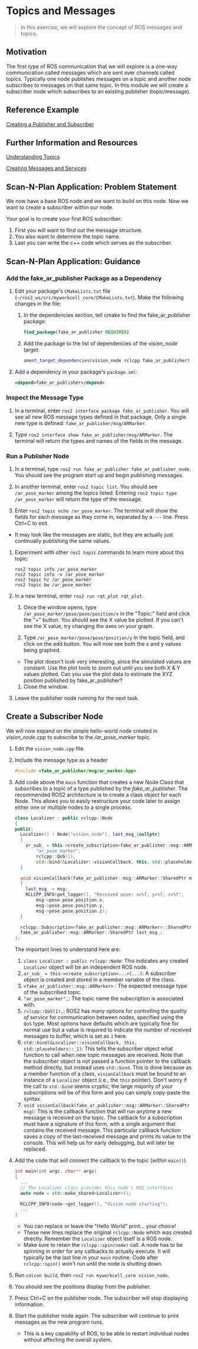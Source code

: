 # Topics and Messages
>In this exercise, we will explore the concept of ROS messages and topics.

## Motivation
The first type of ROS communication that we will explore is a one-way communication called messages which are sent over channels called topics. Typically one node publishes messages on a topic and another node subscribes to messages on that same topic. In this module we will create a subscriber node which subscribes to an existing publisher (topic/message).

## Reference Example

[Creating a Publisher and Subscriber](https://docs.ros.org/en/humble/Tutorials/Beginner-Client-Libraries/Writing-A-Simple-Cpp-Publisher-And-Subscriber.html)

## Further Information and Resources

[Understanding Topics](https://docs.ros.org/en/humble/Tutorials/Beginner-CLI-Tools/Understanding-ROS2-Topics/Understanding-ROS2-Topics.html)

[Creating Messages and Services](https://docs.ros.org/en/humble/Tutorials/Beginner-Client-Libraries/Custom-ROS2-Interfaces.html)

## Scan-N-Plan Application: Problem Statement
We now have a base ROS node and we want to build on this node. Now we want to create a subscriber within our node.

Your goal is to create your first ROS subscriber:
  1. First you will want to find out the message structure.
  1. You also want to determine the topic name.
  1. Last you can write the c++ code which serves as the subscriber.

## Scan-N-Plan Application: Guidance
### Add the fake_ar_publisher Package as a Dependency

1. Edit your package's `CMakeLists.txt` file (`~/ros2_ws/src/myworkcell_core/CMakeLists.txt`).  Make the following changes in the file: 

   1. In the dependencies section, tell cmake to find the fake_ar_publisher package:

      ``` cmake
      find_package(fake_ar_publisher REQUIRED)
      ```

   1. Add the package to the list of dependencies of the _vision_node_ target:

      ``` cmake
      ament_target_dependencies(vision_node rclcpp fake_ar_publisher)
      ```

1. Add a dependency in your package's `package.xml`:

   ```xml
   <depend>fake_ar_publisher</depend>
   ```

### Inspect the Message Type

1. In a terminal, enter `ros2 interface package fake_ar_publisher`.  You will see all new ROS message types defined in that package. Only a single new type is defined: `fake_ar_publisher/msg/ARMarker`.

1. Type `ros2 interface show fake_ar_publisher/msg/ARMarker`.  The terminal will return the types and names of the fields in the message.

### Run a Publisher Node

1. In a terminal, type `ros2 run fake_ar_publisher fake_ar_publisher_node`. You should see the program start up and begin publishing messages.

1. In another terminal, enter `ros2 topic list`.  You should see `/ar_pose_marker` among the topics listed. Entering `ros2 topic type /ar_pose_marker` will return the type of the message.

1. Enter `ros2 topic echo /ar_pose_marker`. The terminal will show the fields for each message as they come in, separated by a `---` line.  Press Ctrl+C to exit.
  * It may look like the messages are static, but they are actually just continually publishing the same values.
  
1. Experiment with other `ros2 topic` commands to learn more about this topic:

   ```
   ros2 topic info /ar_pose_marker
   ros2 topic info -v /ar_pose_marker
   ros2 topic hz /ar_pose_marker
   ros2 topic bw /ar_pose_marker
   ```

1. In a new terminal, enter `ros2 run rqt_plot rqt_plot`.

   1. Once the window opens, type `/ar_pose_marker/pose/pose/position/x` in the "Topic:" field and click the "+" button. You should see the X value be plotted. If you can't see the X value, try changing the axes on your graph.

   1. Type `/ar_pose_marker/pose/pose/position/y` in the topic field, and click on the add button.  You will now see both the x and y values being graphed.

     * The plot doesn't look very interesting, since the simulated values are constant.  Use the plot tools to zoom out until you see both X & Y values plotted.  Can you use the plot data to estimate the XYZ position published by fake_ar_publisher?

   1. Close the window.

1. Leave the publisher node running for the next task.

## Create a Subscriber Node

We will now expand on the simple hello-world node created in _vision_node.cpp_ to subscribe to the _/ar_pose_marker_ topic.

1. Edit the `vision_node.cpp` file.

1. Include the message type as a header

   ``` c++
   #include <fake_ar_publisher/msg/ar_marker.hpp>
   ```

1. Add code above the `main` function that creates a new Node Class that subscribes to a topic of a type published by the _fake_ar_publisher_. The recommended ROS2 architecture is to create a class object for each Node.  This allows you to easily restructure your code later to assign either one or multiple nodes to a single process.

   ``` c++
   class Localizer : public rclcpp::Node
   {
   public:
     Localizer() : Node("vision_node"), last_msg_{nullptr}
     {
       ar_sub_ = this->create_subscription<fake_ar_publisher::msg::ARMarker>(
           "ar_pose_marker",
           rclcpp::QoS(1),
           std::bind(&Localizer::visionCallback, this, std::placeholders::_1));
     }

     void visionCallback(fake_ar_publisher::msg::ARMarker::SharedPtr msg)
     {
       last_msg_ = msg;
       RCLCPP_INFO(get_logger(), "Received pose: x=%f, y=%f, z=%f",
           msg->pose.pose.position.x,
           msg->pose.pose.position.y,
           msg->pose.pose.position.z);
     }

     rclcpp::Subscription<fake_ar_publisher::msg::ARMarker>::SharedPtr ar_sub_;
     fake_ar_publisher::msg::ARMarker::SharedPtr last_msg_;
   };
   ```

   The important lines to understand here are:

   1. `class Localizer : public rclcpp::Node`: This indicates any created `Localizer` object will be an independent ROS node.
   1. `ar_sub_ = this->create_subscription<...>(...)`: A subscriber object is created and stored in a member variable of the class.
   1. `<fake_ar_publisher::msg::ARMarker>` : The expected message type of the subscribed topic.
   1. `"ar_pose_marker",`: The topic name the subscription is associated with.
   1. `rclcpp::QoS(1),`: ROS2 has many options for controlling the _quality of service_ for communication between nodes, specified using the `QoS` type. Most options have defaults which are typically fine for normal use but a value is required to indicate the number of received messages to buffer, which is set as `1` here.
   1. `std::bind(&Localizer::visionCallback, this, std::placeholders::_1)`: This tells the subscriber object what function to call when new topic messages are received.  Note that the subscriber object is not passed a function pointer to the callback method directly, but instead uses `std::bind`. This is done because as a member function of a class, `visionCallback` must be bound to an instance of a `Localizer` object (i.e., the `this` pointer). Don't worry if the call to `std::bind` seems cryptic; the large majority of your subscriptions will be of this form and you can simply copy-paste the syntax.
   1. `void visionCallback(fake_ar_publisher::msg::ARMarker::SharedPtr msg)`: This is the callback function that will run anytime a new message is received on the topic. The callback for a subscription must have a signature of this form, with a single argument that contains the received message.  This particular callback function saves a copy of the last-received message and prints its value to the console.  This will help us for early debugging, but will later be replaced.

1. Add the code that will connect the callback to the topic (within `main()`)

   ``` c++
   int main(int argc, char** argv)
   {
     ...
     // The Localizer class provides this node's ROS interfaces
     auto node = std::make_shared<Localizer>();

     RCLCPP_INFO(node->get_logger(), "Vision node starting");
     ...
   }
   ```
 
   * You can replace or leave the "Hello World" print... your choice!
   * These new lines replace the original `rclcpp::Node` which was created directly. Remember the `Localizer` object itself is a ROS node.
   * Make sure to retain the `rclcpp::spin(node)` call. A node has to be spinning in order for any callbacks to actually execute. It will typically be the last line in your `main` routine.  Code after `rclcpp::spin()` won't run until the node is shutting down.

1. Run `colcon build`, then `ros2 run myworkcell_core vision_node`.

1. You should see the positions display from the publisher.

1. Press Ctrl+C on the publisher node.  The subscriber will stop displaying information.

1. Start the publisher node again. The subscriber will continue to print messages as the new program runs.

   * This is a key capability of ROS, to be able to restart individual nodes without affecting the overall system.

<!-- TODO: add the ROS2 equivalent of this back in

1. In a new terminal, type `ros2 run rqt_graph rqt_graph`. You should see a window similar to the one below:

<p align="center"><img src=../../_static/simple_rqt_graph.png/></p>

   * The rectangles in the the window show the topics currently available on the system.
   * The ovals are ROS nodes.
   * Arrows leaving the node indicate the topics the node publishes, and arrows entering the node indicate the topics the node subscribes to.
-->
